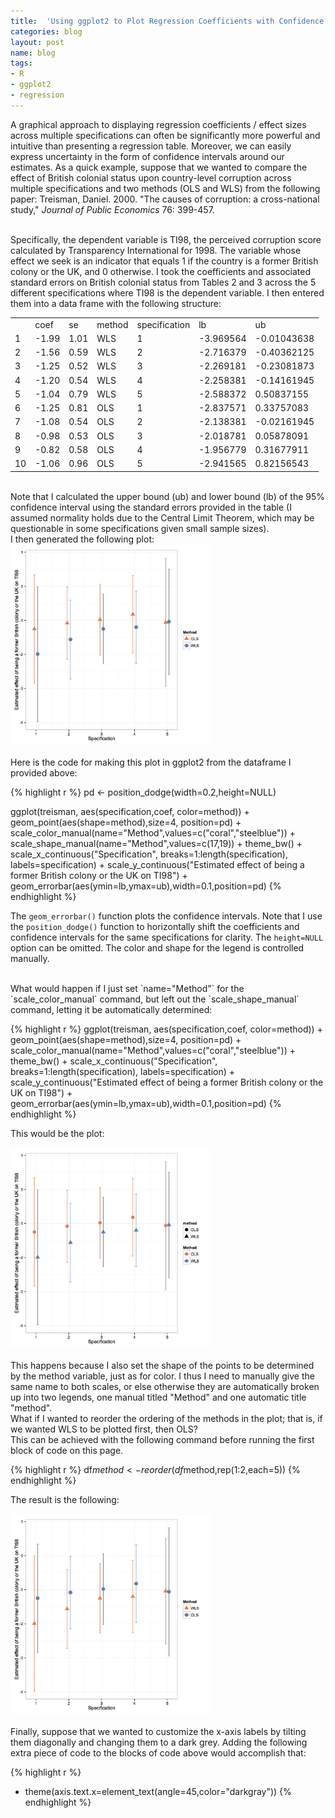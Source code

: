 ```yaml
---
title:  'Using ggplot2 to Plot Regression Coefficients with Confidence Intervals'
categories: blog
layout: post
name: blog
tags:
- R
- ggplot2
- regression
---
```


A graphical approach to displaying regression coefficients / effect sizes across multiple specifications can often be significantly more powerful and intuitive than presenting a regression table. Moreover, we can easily express uncertainty in the form of confidence intervals around our estimates. As a quick example, suppose that we wanted to compare the effect of British colonial status upon country-level corruption across multiple specifications and two methods (OLS and WLS) from the following paper: Treisman, Daniel. 2000. "The causes of corruption: a cross-national study," *Journal of Public Economics* 76: 399-457.

<br/>
Specifically, the dependent variable is TI98, the perceived corruption score calculated by Transparency International for 1998. The variable whose effect we seek is an indicator that equals 1 if the country is a former British colony or the UK, and 0 otherwise. I took the coefficients and associated standard errors on British colonial status from Tables 2 and 3 across the 5 different specifications where TI98 is the dependent variable. I then entered them into a data frame with the following structure:

<br/>

<table>
<tr>
<td> </td> <td>coef</td> <td>se</td> <td> method</td><td>specification </td> <td>lb </td> <td>ub </td> </tr>
<tr>
<td>1 </td> <td> -1.99</td> <td>1.01</td> <td>WLS</td> <td>1</td> <td>-3.969564</td> <td>-0.01043638</td></tr>
<tr>
<td>2</td> <td>-1.56</td> <td>0.59</td> <td>WLS</td> <td>2</td> <td>-2.716379</td> <td>-0.40362125</td></tr>
<tr>
<td>3</td> <td>-1.25</td> <td>0.52</td> <td>WLS</td> <td>3 </td> <td>-2.269181</td> <td> -0.23081873</td></tr>
<tr>
<td>4</td> <td>-1.20</td> <td>0.54</td> <td>WLS </td> <td>4 </td> <td> -2.258381</td> <td> -0.14161945</td></tr>
<tr>
<td>5</td> <td>-1.04</td> <td>0.79</td> <td>WLS</td> <td>5</td> <td>-2.588372</td> <td>  0.50837155</td></tr>
<tr>
<td>6</td> <td>-1.25</td> <td>0.81</td> <td>OLS</td> <td>1 </td> <td>-2.837571</td> <td>  0.33757083</td></tr>
<tr>
<td>7</td> <td>-1.08</td> <td>0.54</td> <td>OLS</td> <td>2 </td> <td>-2.138381</td> <td> -0.02161945</td></tr>
<tr>
<td>8</td> <td>-0.98</td> <td>0.53</td> <td> OLS</td> <td>3 </td> <td>-2.018781</td> <td>  0.05878091</td></tr>
<tr>
<td>9</td> <td>-0.82</td> <td>0.58</td> <td>OLS</td> <td>4 </td> <td>-1.956779</td> <td>  0.31677911</td></tr>
<tr>
<td>10</td> <td>-1.06</td> <td>0.96</td> <td>OLS</td> <td>5</td> <td>-2.941565</td> <td>  0.82156543</td></tr>
</table>

<br/>
Note that I calculated the upper bound (ub) and lower bound (lb) of the 95% confidence interval using the standard errors provided in the table (I assumed normality holds due to the Central Limit Theorem, which may be questionable in some specifications given small sample sizes).

<br/>
I then generated the following plot:

<div class="post-image">
<a href="/assets/images/blog/regcoef_ex1.jpg"><img alt="regression coefficients" src="/assets/images/blog/regcoef_ex1.jpg" height="320" width="320"/></a>
</div>

<br/>
Here is the code for making this plot in ggplot2 from the dataframe I provided above:

{% highlight r %}
pd <- position_dodge(width=0.2,height=NULL)

ggplot(treisman, aes(specification,coef, color=method)) +
geom_point(aes(shape=method),size=4, position=pd) +
scale_color_manual(name="Method",values=c("coral","steelblue")) +
scale_shape_manual(name="Method",values=c(17,19)) +
theme_bw() +
scale_x_continuous("Specification", breaks=1:length(specification), labels=specification) +
scale_y_continuous("Estimated effect of being a former British colony or the UK on TI98") +
geom_errorbar(aes(ymin=lb,ymax=ub),width=0.1,position=pd)
{% endhighlight %}

The `geom_errorbar()` function plots the confidence intervals. Note that I use the `position_dodge()` function to horizontally shift the coefficients and confidence intervals for the same specifications for clarity. The `height=NULL` option can be omitted. The color and shape for the legend is controlled manually.

<br/>
What would happen if I just set `name="Method"` for the `scale_color_manual` command, but left out the `scale_shape_manual` command, letting it be automatically determined:

{% highlight r %}
ggplot(treisman, aes(specification,coef, color=method)) +
geom_point(aes(shape=method),size=4, position=pd) +
scale_color_manual(name="Method",values=c("coral","steelblue")) +
theme_bw() +
scale_x_continuous("Specification", breaks=1:length(specification), labels=specification) +
scale_y_continuous("Estimated effect of being a former British colony or the UK on TI98")   +
geom_errorbar(aes(ymin=lb,ymax=ub),width=0.1,position=pd)
{% endhighlight %}

This would be the plot:

<div class="post-image">
<a href="/assets/images/blog/regcoef_ex2.jpg"><img alt="regression coefficients" src="/assets/images/blog/regcoef_ex2.jpg" height="320" width="320"/></a>
</div>

<br/>
This happens because I also set the shape of the points to be determined by the method variable, just as for color. I thus I need to manually give the same name to both scales, or else otherwise they are automatically broken up into two legends, one manual titled "Method" and one automatic title "method".

<br/>
What if I wanted to reorder the ordering of the methods in the plot; that is, if we wanted WLS to be plotted first, then OLS?

<br/>
This can be achieved with the following command before running the first block of code on this page.

{% highlight r %}
df$method <- reorder(df$method,rep(1:2,each=5))
{% endhighlight %}

The result is the following:

<div class="post-image">
<a href="/assets/images/blog/regcoef_ex3.jpg"><img alt="regression coefficients" src="/assets/images/blog/regcoef_ex3.jpg" height="320" width="320"/></a>
</div>

<br/>
Finally, suppose that we wanted to customize the x-axis labels by tilting them diagonally and changing them to a dark grey. Adding the following extra piece of code to the blocks of code above would accomplish that:

{% highlight r %}
+ theme(axis.text.x=element_text(angle=45,color="darkgray"))
{% endhighlight %}

